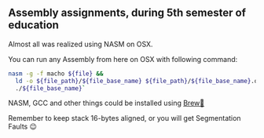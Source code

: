 ## Assembly assignments, during 5th semester of education

Almost all was realized using NASM on OSX.

You can run any Assembly from here on OSX with following command:
```bash
nasm -g -f macho ${file} && 
  ld -o ${file_path}/${file_base_name} ${file_path}/${file_base_name}.o -arch i386 -lc -macosx_version_min 10.6 &&
  ./${file_base_name}`
```

NASM, GCC and other things could be installed using [Brew🍺](http://brew.sh)

Remember to keep stack 16-bytes aligned, or you will get Segmentation Faults 😉
